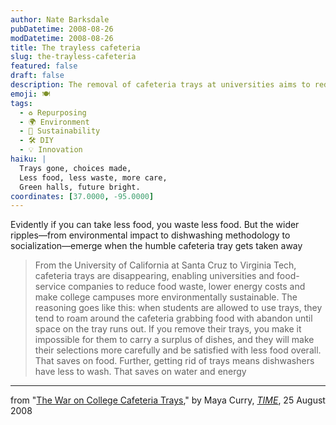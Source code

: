 ```yaml
---
author: Nate Barksdale
pubDatetime: 2008-08-26
modDatetime: 2008-08-26
title: The trayless cafeteria
slug: the-trayless-cafeteria
featured: false
draft: false
description: The removal of cafeteria trays at universities aims to reduce food waste and promote sustainability.
emoji: 🍽️
tags:
  - ♻️ Repurposing
  - 🌍 Environment
  - 🌱 Sustainability
  - 🛠️ DIY
  - 💡 Innovation
haiku: |
  Trays gone, choices made,  
  Less food, less waste, more care,  
  Green halls, future bright.
coordinates: [37.0000, -95.0000]
---
```


Evidently if you can take less food, you waste less food. But the wider ripples—from environmental impact to dishwashing methodology to socialization—emerge when the humble cafeteria tray gets taken away

> From the University of California at Santa Cruz to Virginia Tech, cafeteria trays are disappearing, enabling universities and food-service companies to reduce food waste, lower energy costs and make college campuses more environmentally sustainable. The reasoning goes like this: when students are allowed to use trays, they tend to roam around the cafeteria grabbing food with abandon until space on the tray runs out. If you remove their trays, you make it impossible for them to carry a surplus of dishes, and they will make their selections more carefully and be satisfied with less food overall. That saves on food. Further, getting rid of trays means dishwashers have less to wash. That saves on water and energy

---

from "[The War on College Cafeteria Trays](http://web.archive.org/web/20130822220130/http://www.time.com/time/nation/article/0,8599,1834403,00.html)," by Maya Curry, [_TIME_](http://www.time.com/), 25 August 2008
